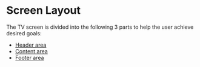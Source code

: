 # Screen Layout

The TV screen is divided into the following 3 parts to help the user achieve desired goals:

-   [Header area](screen-layout/header-area.md)
-   [Content area](screen-layout/content-area.md)
-   [Footer area](screen-layout/footer-area.md)
